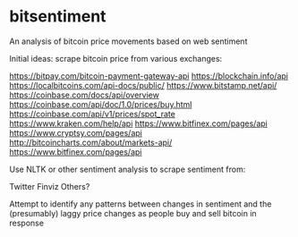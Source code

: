 # bitsentiment
An analysis of bitcoin price movements based on web sentiment

Initial ideas: scrape bitcoin price from various exchanges:

https://bitpay.com/bitcoin-payment-gateway-api
https://blockchain.info/api
https://localbitcoins.com/api-docs/public/
https://www.bitstamp.net/api/
https://coinbase.com/docs/api/overview
https://coinbase.com/api/doc/1.0/prices/buy.html
https://coinbase.com/api/v1/prices/spot_rate
https://www.kraken.com/help/api
https://www.bitfinex.com/pages/api
https://www.cryptsy.com/pages/api
http://bitcoincharts.com/about/markets-api/
https://www.bitfinex.com/pages/api

Use NLTK or other sentiment analysis to scrape sentiment from:

Twitter
Finviz
Others?

Attempt to identify any patterns between changes in sentiment and the (presumably) laggy price changes as people buy and sell bitcoin in response
